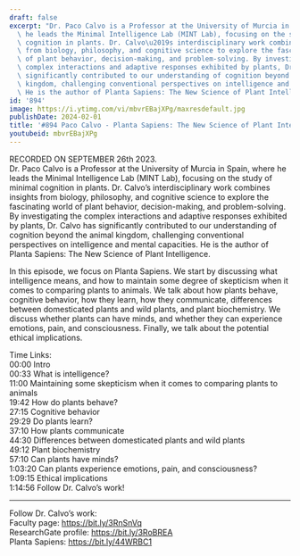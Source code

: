 ```yaml
---
draft: false
excerpt: "Dr. Paco Calvo is a Professor at the University of Murcia in Spain, where\
  \ he leads the Minimal Intelligence Lab (MINT Lab), focusing on the study of minimal\
  \ cognition in plants. Dr. Calvo\u2019s interdisciplinary work combines insights\
  \ from biology, philosophy, and cognitive science to explore the fascinating world\
  \ of plant behavior, decision-making, and problem-solving. By investigating the\
  \ complex interactions and adaptive responses exhibited by plants, Dr. Calvo has\
  \ significantly contributed to our understanding of cognition beyond the animal\
  \ kingdom, challenging conventional perspectives on intelligence and mental capacities.\
  \ He is the author of Planta Sapiens: The New Science of Plant Intelligence."
id: '894'
image: https://i.ytimg.com/vi/mbvrEBajXPg/maxresdefault.jpg
publishDate: 2024-02-01
title: '#894 Paco Calvo - Planta Sapiens: The New Science of Plant Intelligence'
youtubeid: mbvrEBajXPg
---
```

<div class="timelinks">

RECORDED ON SEPTEMBER 26th 2023.  
Dr. Paco Calvo is a Professor at the University of Murcia in Spain, where he leads the Minimal Intelligence Lab (MINT Lab), focusing on the study of minimal cognition in plants. Dr. Calvo’s interdisciplinary work combines insights from biology, philosophy, and cognitive science to explore the fascinating world of plant behavior, decision-making, and problem-solving. By investigating the complex interactions and adaptive responses exhibited by plants, Dr. Calvo has significantly contributed to our understanding of cognition beyond the animal kingdom, challenging conventional perspectives on intelligence and mental capacities. He is the author of Planta Sapiens: The New Science of Plant Intelligence.

In this episode, we focus on Planta Sapiens. We start by discussing what intelligence means, and how to maintain some degree of skepticism when it comes to comparing plants to animals. We talk about how plants behave, cognitive behavior, how they learn, how they communicate, differences between domesticated plants and wild plants, and plant biochemistry. We discuss whether plants can have minds, and whether they can experience emotions, pain, and consciousness. Finally, we talk about the potential ethical implications.

Time Links:  
<time>00:00</time> Intro  
<time>00:33</time> What is intelligence?  
<time>11:00</time> Maintaining some skepticism when it comes to comparing plants to animals  
<time>19:42</time> How do plants behave?  
<time>27:15</time> Cognitive behavior  
<time>29:29</time> Do plants learn?  
<time>37:10</time> How plants communicate  
<time>44:30</time> Differences between domesticated plants and wild plants  
<time>49:12</time> Plant biochemistry  
<time>57:10</time> Can plants have minds?  
<time>1:03:20</time> Can plants experience emotions, pain, and consciousness?  
<time>1:09:15</time> Ethical implications  
<time>1:14:56</time> Follow Dr. Calvo’s work!

---

Follow Dr. Calvo’s work:  
Faculty page: https://bit.ly/3RnSnVq  
ResearchGate profile: https://bit.ly/3RoBREA  
Planta Sapiens: https://bit.ly/44WRBC1
</div>

